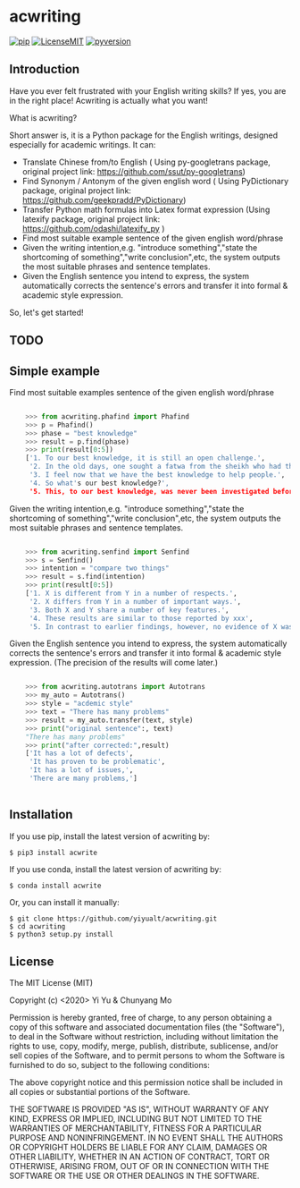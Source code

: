 # acwriting

   [![pip](https://raw.githubusercontent.com/yiyualt/acwriting/536d8289fee3603d0fb261d780302a7f35cd1070/data/pip.svg)](https://pypi.org/project/pip/)
   [![LicenseMIT](https://raw.githubusercontent.com/yiyualt/acwriting/536d8289fee3603d0fb261d780302a7f35cd1070/data/LicenseMIT.svg)](./LICENSE.txt)
   [![pyversion](https://raw.githubusercontent.com/yiyualt/acwriting/536d8289fee3603d0fb261d780302a7f35cd1070/data/pyversion.svg)](https://github.com/Yoki0/acwriting)
   
   
   
## Introduction
Have you ever felt frustrated with your English writing skills?
If yes, you are in the right place! Acwriting is actually what you want!

What is acwriting?

Short answer is, it is a Python package for the English writings, designed especially for academic writings.
It can:
* Translate Chinese from/to English ( Using py-googletrans package, original project link: https://github.com/ssut/py-googletrans)
* Find Synonym / Antonym of the given english word ( Using PyDictionary package, original project link: https://github.com/geekpradd/PyDictionary)
* Transfer Python math formulas into Latex format expression (Using latexify package, original project link: https://github.com/odashi/latexify_py )
* Find most suitable example sentence of the given english word/phrase
* Given the writing intention,e.g. "introduce something","state the shortcoming of something","write conclusion",etc, 
the system outputs the most suitable phrases and sentence templates.
* Given the English sentence you intend to express, the system automatically corrects the sentence's errors and transfer it into formal & academic style expression.

So, let's get started!

## TODO


## Simple example

Find most suitable examples sentence of the given english word/phrase

```python

    >>> from acwriting.phafind import Phafind
    >>> p = Phafind()
    >>> phase = "best knowledge"
    >>> result = p.find(phase)
    >>> print(result[0:5])
    ['1. To our best knowledge, it is still an open challenge.',
     '2. In the old days, one sought a fatwa from the sheikh who had the best knowledge.',
     '3. I feel now that we have the best knowledge to help people.',
     '4. So what's our best knowledge?',
     '5. This, to our best knowledge, was never been investigated before.']
```

Given the writing intention,e.g. "introduce something","state the shortcoming of something","write conclusion",etc, the system outputs the most suitable phrases and sentence templates.

```python

    >>> from acwriting.senfind import Senfind
    >>> s = Senfind()
    >>> intention = "compare two things"
    >>> result = s.find(intention)
    >>> print(result[0:5])
    ['1. X is different from Y in a number of respects.',
     '2. X differs from Y in a number of important ways.',
     '3. Both X and Y share a number of key features.',
     '4. These results are similar to those reported by xxx',
     '5. In contrast to earlier findings, however, no evidence of X was detected.']
```

Given the English sentence you intend to express, the system automatically corrects the sentence's errors and transfer it into formal & academic style expression.
(The precision of the results will come later.)
```python

    >>> from acwriting.autotrans import Autotrans
    >>> my_auto = Autotrans()
    >>> style = "acdemic style"
    >>> text = "There has many problems"
    >>> result = my_auto.transfer(text, style)
    >>> print("original sentence":, text)
    "There has many problems"
    >>> print("after corrected:",result)
    ['It has a lot of defects',
     'It has proven to be problematic',
     'It has a lot of issues,',
     'There are many problems,']
     
```

## Installation
If you use pip, install the latest version of acwriting by:

    $ pip3 install acwrite


If you use conda, install the latest version of acwriting by:
    
    $ conda install acwrite


Or, you can install it manually: 
     
    $ git clone https://github.com/yiyualt/acwriting.git 
    $ cd acwriting
    $ python3 setup.py install 


## License

The MIT License (MIT)

Copyright (c) <2020> Yi Yu & Chunyang Mo

Permission is hereby granted, free of charge, to any person obtaining a copy
of this software and associated documentation files (the "Software"), to deal
in the Software without restriction, including without limitation the rights
to use, copy, modify, merge, publish, distribute, sublicense, and/or sell
copies of the Software, and to permit persons to whom the Software is
furnished to do so, subject to the following conditions:

The above copyright notice and this permission notice shall be included in all
copies or substantial portions of the Software.

THE SOFTWARE IS PROVIDED "AS IS", WITHOUT WARRANTY OF ANY KIND, EXPRESS OR
IMPLIED, INCLUDING BUT NOT LIMITED TO THE WARRANTIES OF MERCHANTABILITY,
FITNESS FOR A PARTICULAR PURPOSE AND NONINFRINGEMENT. IN NO EVENT SHALL THE
AUTHORS OR COPYRIGHT HOLDERS BE LIABLE FOR ANY CLAIM, DAMAGES OR OTHER
LIABILITY, WHETHER IN AN ACTION OF CONTRACT, TORT OR OTHERWISE, ARISING FROM,
OUT OF OR IN CONNECTION WITH THE SOFTWARE OR THE USE OR OTHER DEALINGS IN THE
SOFTWARE.